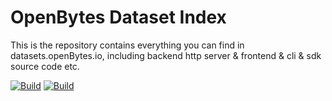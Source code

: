 # OpenBytes Dataset Index
This is the repository contains everything you can find in datasets.openBytes.io, including backend http server &amp; frontend &amp; cli &amp; sdk source code etc.


[![Build](https://github.com/Project-OpenBytes/odi/actions/workflows/java_ci.yml/badge.svg)](https://github.com/Project-OpenBytes/odi/actions/workflows/java_ci.yml)
[![Build](https://github.com/Project-OpenBytes/odi/actions/workflows/python_sdk_ci.yml/badge.svg)](https://github.com/Project-OpenBytes/odi/actions/workflows/python_sdk_ci.yml)